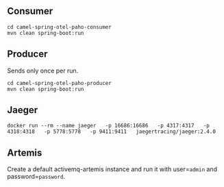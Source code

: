 ## Consumer
```
cd camel-spring-otel-paho-consumer
mvn clean spring-boot:run 
```

## Producer

Sends only once per run.
```
cd camel-spring-otel-paho-producer
mvn clean spring-boot:run 
```

## Jaeger

```
docker run --rm --name jaeger   -p 16686:16686   -p 4317:4317   -p 4318:4318   -p 5778:5778   -p 9411:9411   jaegertracing/jaeger:2.4.0
```

## Artemis

Create a default activemq-artemis instance and run it with user=`admin` and password=`password`.
